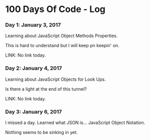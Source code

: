 # 100 Days Of Code - Log

### Day 1: January 3, 2017

Learning about JavaScript Object Methods Properties.

This is hard to understand but I will keep pn keepin' on.

LINK: No link today.


### Day 2: January 4, 2017

Learning about JavaScript Objects for Look Ups.

Is there a light at the end of this tunnel?

LINK: No link today.


### Day 3: January 6, 2017

I missed a day. Learned what JSON is... JavaScript Object Notation.

Nothing seems to be sinking in yet.
